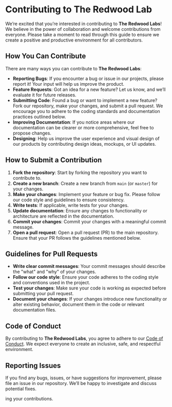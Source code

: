 # Contributing to The Redwood Lab

We’re excited that you’re interested in contributing to **The Redwood Labs**! We believe in the power of collaboration and welcome contributions from everyone. Please take a moment to read through this guide to ensure we create a positive and productive environment for all contributors.

## How You Can Contribute

There are many ways you can contribute to **The Redwood Labs**:

- **Reporting Bugs**: If you encounter a bug or issue in our projects, please report it! Your input will help us improve the product.
- **Feature Requests**: Got an idea for a new feature? Let us know, and we’ll evaluate it for future releases.
- **Submitting Code**: Found a bug or want to implement a new feature? Fork our repository, make your changes, and submit a pull request. We encourage you to adhere to the coding standards and documentation practices outlined below.
- **Improving Documentation**: If you notice areas where our documentation can be clearer or more comprehensive, feel free to propose changes.
- **Designing**: Help us improve the user experience and visual design of our products by contributing design ideas, mockups, or UI updates.

## How to Submit a Contribution

1. **Fork the repository**: Start by forking the repository you want to contribute to.
2. **Create a new branch**: Create a new branch from `main` (or `master`) for your changes.
3. **Make your changes**: Implement your feature or bug fix. Please follow our code style and guidelines to ensure consistency.
4. **Write tests**: If applicable, write tests for your changes.
5. **Update documentation**: Ensure any changes to functionality or architecture are reflected in the documentation.
6. **Commit your changes**: Commit your changes with a meaningful commit message.
7. **Open a pull request**: Open a pull request (PR) to the main repository. Ensure that your PR follows the guidelines mentioned below.

## Guidelines for Pull Requests

- **Write clear commit messages**: Your commit messages should describe the "what" and "why" of your changes.
- **Follow our code style**: Ensure your code adheres to the coding style and conventions used in the project.
- **Test your changes**: Make sure your code is working as expected before submitting your pull request.
- **Document your changes**: If your changes introduce new functionality or alter existing behavior, document them in the code or relevant documentation files.

## Code of Conduct

By contributing to **The Redwood Labs**, you agree to adhere to our [Code of Conduct](./CODE_OF_CONDUCT.md). We expect everyone to create an inclusive, safe, and respectful environment.

## Reporting Issues

If you find any bugs, issues, or have suggestions for improvement, please file an issue in our repository. We’ll be happy to investigate and discuss potential fixes.

ing your contributions.

